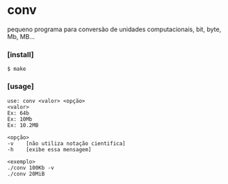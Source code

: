 conv
===

pequeno programa para conversão de unidades computacionais, bit, byte, Mb, MB...

### [install]
    $ make
  
### [usage]
    use: conv <valor> <opção>
    <valor>
    Ex: 64b
    Ex: 10Mb
    Ex: 10.2MB

    <opção>
    -v    [não utiliza notação cientifica]
    -h    [exibe essa mensagem]

    <exemplo>
    ./conv 100Kb -v
    ./conv 20MiB

